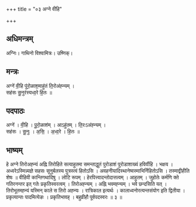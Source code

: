 +++
title = "०३ अग्ने वीहि"

+++
## अधिमन्त्रम्
अग्निः। गाथिनो विश्वामित्रः। उष्णिक्।

## मन्त्रः
अग्ने॑ वी॒हि पु॑रो॒ळाश॒माहु॑तं ति॒रोअ॑ह्न्यम् ।  
सह॑सः सू॒नुर॑स्यध्व॒रे हि॒तः ॥

## पदपाठः
अग्ने॑ । वी॒हि । पु॒रो॒ळाश॑म् । आऽहु॑तम् । ति॒रःऽअ॑ह्न्यम् ।  
सह॑सः । सू॒नुः । अ॒सि॒ । अ॒ध्व॒रे । हि॒तः ॥

## भाष्यम्
हे अग्ने तिरोअह्न्यं अह्नि तिरोहिते सत्याहुतमा समन्ताद्धुतं पुरोडाशं पुरोडाशाख्यं हविर्वीहि । भक्षय । अध्वरेऽस्मिन्न्यज्ञे सहसः सूनुर्बलस्य पुत्रस्त्वं हितोऽसि । अवहनीयादिस्थानेष्वस्माभिर्निहितोऽसि । तस्माद्वीहीति शेषः ॥ वीहिवी कान्तिगथादिषु । लोटि रूपम् । हेरपित्त्वादन्तोदात्तत्वम् । आहुतम् । जुहोतेः कर्मणि क्ते गतिरनन्तर इत् गतेः प्रकृतिस्वरत्वम् । तिरोअह्न्यम् । अह्नि भवमह्न्यम् । भवे छन्दसिति यत् । तिरोभूतमह्न्यं यस्मिन् काले स तिरो अह्न्यः । रात्रिकाल इत्यर्थः । कालाध्वनोरत्यन्तसंयोग इति द्वितीया । प्रकृत्यान्तः पादमित्येङः । प्रकृतिभावह् । बहुव्रीहौ पूर्वपदस्वरः ॥ ३ ॥